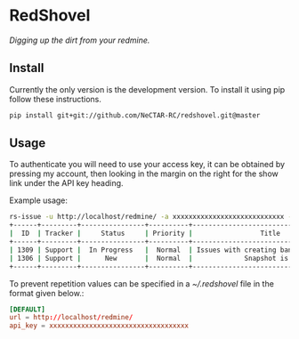 RedShovel
=========

*Digging up the dirt from your redmine.*


Install 
-------

Currently the only version is the development version.  To install it
using pip follow these instructions.

```sh
pip install git+git://github.com/NeCTAR-RC/redshovel.git@master
```

Usage
-----

To authenticate you will need to use your access key, it can be
obtained by pressing my account, then looking in the margin on the
right for the show link under the API key heading.

Example usage:

```sh
rs-issue -u http://localhost/redmine/ -a xxxxxxxxxxxxxxxxxxxxxxxxxxxx -vv --project-id rc-support --tracker-id 3 
+------+---------+----------------+----------+----------------------------------------------+-----------------------+
|  ID  | Tracker |     Status     | Priority |                 Title                        |      Assigned To      |
+------+---------+----------------+----------+----------------------------------------------+-----------------------+
| 1309 | Support |  In Progress   |  Normal  | Issues with creating bananas from in sputnik |                       |
| 1306 | Support |      New       |  Normal  |             Snapshot is a success            |      Kam Orrison      |
+------+---------+----------------+----------+----------------------------------------------+-----------------------+
```

To prevent repetition values can be specified in a *~/.redshovel* file
in the format given below.:
```conf
[DEFAULT]
url = http://localhost/redmine/
api_key = xxxxxxxxxxxxxxxxxxxxxxxxxxxxxxxxxxx
```

